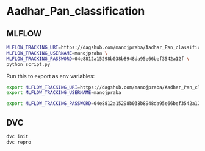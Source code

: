 # Aadhar_Pan_classification

## MLFLOW
```bash
MLFLOW_TRACKING_URI=https://dagshub.com/manojpraba/Aadhar_Pan_classification.mlflow \
MLFLOW_TRACKING_USERNAME=manojpraba \
MLFLOW_TRACKING_PASSWORD=04e8812a15298b038b8948da95e66bef3542a12f \
python script.py
```
Run this to export as env variables:
```bash
export MLFLOW_TRACKING_URI=https://dagshub.com/manojpraba/Aadhar_Pan_classification.mlflow
export MLFLOW_TRACKING_USERNAME=manojpraba 

export MLFLOW_TRACKING_PASSWORD=04e8812a15298b038b8948da95e66bef3542a12f
```
## DVC
```bash
dvc init
dvc repro